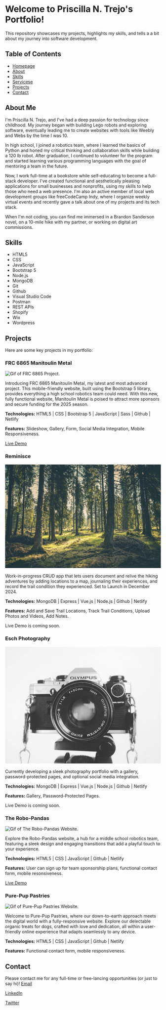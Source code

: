 # Welcome to Priscilla N. Trejo's Portfolio!
This repository showcases my projects, highlights my skills, and tells a a bit about my journey into software development. 

## Table of Contents
- [Homepage](https://priscillatrejo.dev/)
- [About](https://priscillatrejo.dev/#about)
- [Skills](https://priscillatrejo.dev/#skills)
- [Servicese](https://priscillatrejo.dev/#services)
- [Projects](https://priscillatrejo.dev/#projects)
- [Contact](https://priscillatrejo.dev/#contact)

## About Me
I'm Priscilla N. Trejo, and I've had a deep passion for technology since childhood. My journey began with building Lego robots and exploring software, eventually leading me to create websites with tools like Weebly and Webs by the time I was 10.

In high school, I joined a robotics team, where I learned the basics of Python and honed my critical thinking and collaboration skills while building a 120 lb robot. After graduation, I continued to volunteer for the program and started learning various programming languages with the goal of mentoring a team in the future.

Now, I work full-time at a bookstore while self-educating to become a full-stack developer. I've created functional and aesthetically pleasing applications for small businesses and nonprofits, using my skills to help those who need a web presence. I'm also an active member of local web development groups like freeCodeCamp Indy, where I organize weekly virtual events and recently gave a talk about one of my projects and its tech stack.

When I'm not coding, you can find me immersed in a Brandon Sanderson novel, on a 10-mile hike with my partner, or working on digital art commissions.

## Skills
- HTML5
- CSS
- JavaScript
- Bootstrap 5
- Node.js
- MongoDB
- Git
- Github
- Visual Studio Code
- Postman
- REST APIs
- Shopify
- Wix
- Wordpress

## Projects
Here are some key projects in my portfolio:
### FRC 6865 Manitoulin Metal
![Gif of FRC 6865 Project.](https://github.com/CodeWithPris/Priscilla-Trejo-Portfolio/blob/main/images/frc6865.gif)

Introducing FRC 6865 Manitoulin Metal, my latest and most advanced project. This mobile-friendly website, built using the Bootstrap 5 library, provides everything a high school robotics team could need. With this new, fully functional website, Manitoulin Metal is poised to attract more sponsors and secure funding for the 2025 season.

**Technologies:** HTML5 | CSS | Bootstrap 5 | JavaScript | Sass | Github | Netlify

**Features:** Slideshow, Gallery, Form, Social Media Integration, Mobile Responsiveness.

[Live Demo](https://frc6865.ca/)

### Reminisce
![Picture of forest.](https://github.com/CodeWithPris/Priscilla-Trejo-Portfolio/blob/main/images/reminisce.jpg)

Work-in-progress CRUD app that lets users document and relive the hiking adventures by adding locations to a map, journaling their experiences, and record the trail condition they experienced. Set to Launch in December 2024. 

**Technologies:** MongoDB | Express | Vue.js | Node.js | Github | Netlify

**Features:** Add and Save Trail Locations, Track Trail Conditions, Upload Photos and Videos, Add Notes.

Live Demo is coming soon.

### Esch Photography
![Picture of black and white camera.](images/esch.jpg)

Currently developing a sleek photography portfolio with a gallery, password-protected pages, and optional social media integration. 

**Technologies:** MongoDB | Express | Vue.js | Node.js | Github | Netlify

**Features:** Gallery, Password-Protected Pages.

Live Demo is coming soon.

### The Robo-Pandas
![Gif of The Robo-Pandas Website.](images/robopandas.gif)

Explore the Robo-Pandas website, a hub for a middle school robotics team, featuring a sleek design and engaging transitions that add a playful touch to your experience.

**Technologies:** HTML5 | CSS | JavaScript | Github | Netlify

**Features:** User can sign up for team sponsorship plans, functional contact form, mobile resonsiveness.

[Live Demo](https://team0101.netlify.app/#home)

### Pure-Pup Pastries
![Gif of Pure-Pup Pastries Website.](images/purepup.gif)

Welcome to Pure-Pup Pastries, where our down-to-earth approach meets the digital world with a fully-responsive website. Explore our delectable organic treats for dogs, crafted with love and dedication, all within a user-friendly online experience that adapts seamlessly to any device.

**Technologies:** HTML5 | CSS | JavaScript | Github | Netlify

**Features:** Functional contact form, mobile responsiveness.

## Contact
Please contact me for any full-time or free-lancing opportunities (or just to say hi)!
[Email](mailto:im.priscilla.trejo@gmail.com)

[LinkedIn](https://www.linkedin.com/in/priscillantrejo/)

[Twitter](https://x.com/CodeWithPris)
